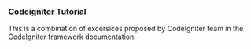 ### Codeigniter Tutorial

This is a combination of excersices proposed by CodeIgniter team in the <a href="http://www.codeigniter.com/user_guide/tutorial/index.html" target="_blank">CodeIgniter</a> framework documentation.